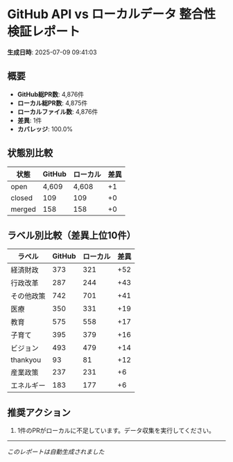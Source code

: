 # GitHub API vs ローカルデータ 整合性検証レポート

**生成日時**: 2025-07-09 09:41:03

## 概要

- **GitHub総PR数**: 4,876件
- **ローカル総PR数**: 4,875件
- **ローカルファイル数**: 4,876件
- **差異**: 1件
- **カバレッジ**: 100.0%

## 状態別比較

| 状態 | GitHub | ローカル | 差異 |
|------|--------|----------|------|
| open | 4,609 | 4,608 | +1 |
| closed | 109 | 109 | +0 |
| merged | 158 | 158 | +0 |

## ラベル別比較（差異上位10件）

| ラベル | GitHub | ローカル | 差異 |
|--------|--------|----------|------|
| 経済財政 | 373 | 321 | +52 |
| 行政改革 | 287 | 244 | +43 |
| その他政策 | 742 | 701 | +41 |
| 医療 | 350 | 331 | +19 |
| 教育 | 575 | 558 | +17 |
| 子育て | 395 | 379 | +16 |
| ビジョン | 493 | 479 | +14 |
| thankyou | 93 | 81 | +12 |
| 産業政策 | 237 | 231 | +6 |
| エネルギー | 183 | 177 | +6 |

## 推奨アクション

1. 1件のPRがローカルに不足しています。データ収集を実行してください。

---
*このレポートは自動生成されました*